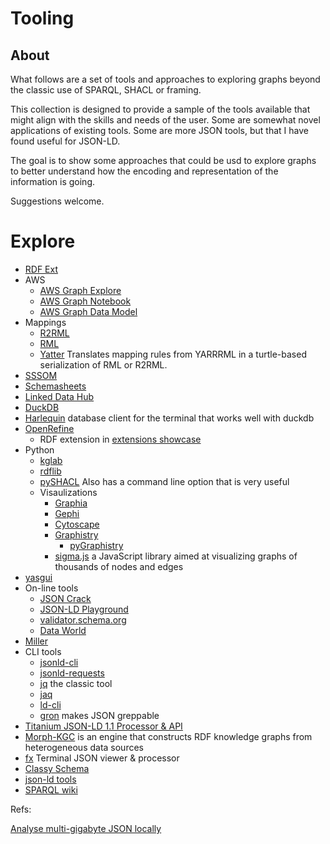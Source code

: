 # Tooling

## About

What follows are a set of tools and approaches to exploring graphs beyond the
classic use of SPARQL, SHACL or framing.

This collection is designed to provide a sample of the tools available
that might align with the skills and needs of the user.  Some are somewhat
novel applications of existing tools.  Some are more JSON tools, but that I 
have found useful for JSON-LD.   

The goal is to show some approaches that could be usd to explore graphs
to better understand how the encoding and representation of the information
is going.

Suggestions welcome.

# Explore

* [RDF Ext](https://rdf-ext.org/)
* AWS
    * [AWS Graph Explore](https://github.com/aws/graph-explorer)
    * [AWS Graph Notebook](https://github.com/aws/graph-notebook)
    * [AWS Graph Data Model](https://github.com/aws-samples/aws-dbs-refarch-graph/tree/master/src/graph-data-modelling)
* Mappings
    * [R2RML](https://www.w3.org/news/2012/rdb-to-rdf-mapping-language-r2rml-and-a-direct-mapping-of-relational-data-to-rdf-are-w3c-recommendat/)
    * [RML](https://rml.io)
    * [Yatter](https://github.com/oeg-upm/yatter) Translates mapping rules from YARRRML in a turtle-based serialization of RML or R2RML.
* [SSSOM](https://mapping-commons.github.io/sssom/)
* [Schemasheets](https://github.com/linkml/schemasheets)
* [Linked Data Hub](https://github.com/AtomGraph/LinkedDataHub)
* [DuckDB](https://duckdb.org/)
* [Harlequin](https://harlequin.sh/) database client for the terminal that works well with duckdb
* [OpenRefine](https://openrefine.org/)
    * RDF extension in [extensions showcase](https://openrefine.org/extensions)
* Python
    * [kglab](https://derwen.ai/docs/kgl/ex6_0/)
    * [rdflib](https://rdflib.readthedocs.io/en/stable/)
    * [pySHACL](https://github.com/RDFLib/pySHACL) Also has a command line option that is very useful
  * Visaulizations
    * [Graphia](https://graphia.app/)
    * [Gephi](https://gephi.org/)
    * [Cytoscape](https://cytoscape.org/)
    * [Graphistry](https://www.graphistry.com/)
      * [pyGraphistry](https://github.com/graphistry/pygraphistry)
    * [sigma.js](https://www.sigmajs.org/) a JavaScript library aimed at visualizing graphs of thousands of nodes and edges
* [yasgui](https://github.com/TriplyDB/Yasgui)
* On-line tools
  * [JSON Crack](https://jsoncrack.com/)
  * [JSON-LD Playground](https://json-ld.org/playground/)
  * [validator.schema.org](https://validator.schema.org/)
  * [Data World](https://data.world/)
* [Miller](https://github.com/johnkerl/miller)
* CLI tools
    * [jsonld-cli](https://github.com/digitalbazaar/jsonld-cli)
    * [jsonld-requests](https://github.com/digitalbazaar/jsonld-request)
    * [jq](https://stedolan.github.io/jq/) the classic tool
    * [jaq](https://github.com/01mf02/jaq)
    * [ld-cli](https://github.com/filip26/ld-cli)
    * [gron](https://github.com/tomnomnom/gron) makes JSON greppable
* [Titanium JSON-LD 1.1 Processor & API](https://github.com/filip26/titanium-json-ld)
* [Morph-KGC](https://github.com/morph-kgc/morph-kgc) is an engine that constructs RDF knowledge graphs from heterogeneous data sources
* [fx](https://fx.wtf/)  Terminal JSON viewer & processor
* [Classy Schema](https://classyschema.org/Visualisation)
* [json-ld tools](https://jsonld.tools/force/)
* [SPARQL wiki](https://kvistgaard.github.io/sparql/#/page/sparql%20wiki)

Refs:

[Analyse multi-gigabyte JSON locally](https://thenybble.de/posts/json-analysis/)

